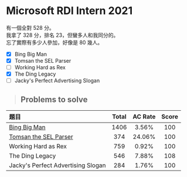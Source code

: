 # Microsoft RDI Intern 2021

有一個全對 528 分。  
我拿了 328 分，排名 23，但蠻多人和我同分的。  
忘了實際有多少人參加，好像是 80 幾人。

- [x] Bing Big Man
- [x] Tomsan the SEL Parser
- [ ] Working Hard as Rex
- [x] The Ding Legacy
- [ ] Jacky's Perfect Advertising Slogan

> ## Problems to solve

|題目|Total|AC Rate|Score|
|:----|:---:|:---:|:---:|
|[Bing Big Man](https://github.com/5j54d93/Microsoft-RDI-Intern-2021/tree/main/Bing%20Big%20Man)|1406|3.56%|100|
|[Tomsan the SEL Parser](https://github.com/5j54d93/Microsoft-RDI-Intern-2021/tree/main/Tomsan%20the%20SEL%20Parser)|374|24.06%|100|
|Working Hard as Rex|759|0.92%|100|
|The Ding Legacy|546|7.88%|108|
|Jacky's Perfect Advertising Slogan|284|1.76%|100|
